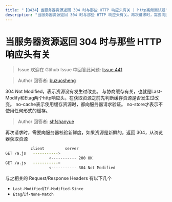 ```yaml
---
title: "【Q434】当服务器资源返回 304 时与那些 HTTP 响应头有关 | http高频面试题"
description: "当服务器资源返回 304 时与那些 HTTP 响应头有关。再次请求时，需要向服务器校验新鲜度，如果资源是新鲜的，返回 304，从浏览器获取资源。与之相关的 Request/Response Headers 有以下几个：Last-Modified/If-Modified-Since，Etag/If-None-Match  字节跳动面试题、阿里腾讯面试题、美团小米面试题。"
---
```


# 当服务器资源返回 304 时与那些 HTTP 响应头有关

> Issue
> 欢迎在 Gtihub Issue 中回答此问题: [Issue 441](https://github.com/shfshanyue/Daily-Question/issues/441)

> Author
> 回答者: [buzuosheng](https://github.com/buzuosheng)

304 Not Modified，表示资源没有发生过改变。
与协商缓存有关，也就是Last-Modify和Etag两个http响应头，在获取资源之前先判断缓存资源是否发生过改变。
no-cache表示使用缓存资源时，都向服务器请求验证。
no-store才表示不使用任何形式的缓存。

> Author
> 回答者: [shfshanyue](https://github.com/shfshanyue)

再次请求时，需要向服务器校验新鲜度，如果资源是新鲜的，返回 304，从浏览器获取资源

```bash
           client         server
GET /a.js   ----------->
                   <----------- 200 OK
GET /a.js   ----------->
                   <----------- 304 Not Modified
```

与之相关的 Request/Response Headers 有以下几个

- `Last-Modified`/`If-Modified-Since`
- `Etag`/`If-None-Match`
